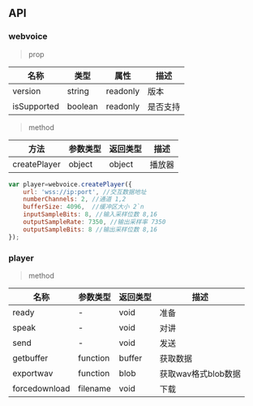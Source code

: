 ## API

### webvoice

>prop

|名称|类型|属性|描述|
|---|---|---|---|
|version|string|readonly|版本|
|isSupported|boolean|readonly|是否支持|

>method

|方法|参数类型|返回类型|描述|
|---|---|---|---|
|createPlayer|object|object|播放器|

```js
var player=webvoice.createPlayer({
    url: 'wss://ip:port', //交互数据地址
    numberChannels: 2, //通道 1,2
    bufferSize: 4096,  //缓冲区大小 2`n
    inputSampleBits: 8, //输入采样位数 8,16
    outputSampleRate: 7350, //输出采样率 7350
    outputSampleBits: 8 //输出采样位数 8,16
});
```
### player

>method

|名称|参数类型|返回类型|描述|
|---|---|---|---|
|ready|-|void|准备|
|speak|-|void|对讲|
|send|-|void|发送|
|getbuffer|function|buffer|获取数据|
|exportwav|function|blob|获取wav格式blob数据|
|forcedownload|filename|void|下载|